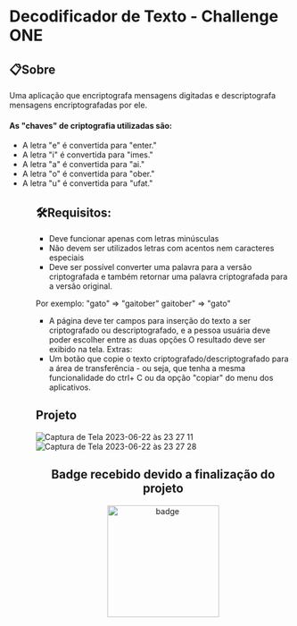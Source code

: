 # Decodificador de Texto - Challenge ONE

## 📋Sobre
<p>Uma aplicação que encriptografa mensagens digitadas e descriptografa mensagens encriptografadas por ele.</p>

<h4>As "chaves" de criptografia utilizadas são:</h4>
<ul>
<li>A letra "e" é convertida para "enter."</li>
<li>A letra "i" é convertida para "imes."</li>
<li>A letra "a" é convertida para "ai."</li>
<li>
A letra "o" é convertida para "ober."</li>
<li>
A letra "u" é convertida para "ufat."</li>
<ul>

## 🛠Requisitos:

 - Deve funcionar apenas com letras minúsculas
 - Não devem ser utilizados letras com acentos nem caracteres especiais
 - Deve ser possível converter uma palavra para a versão criptografada e também retornar uma palavra criptografada para a versão original.

Por exemplo: "gato" => "gaitober" gaitober" => "gato"

 - A página deve ter campos para inserção do texto a ser criptografado ou descriptografado, e a pessoa usuária deve poder escolher entre as duas opções O resultado deve ser exibido na tela. Extras:
- Um botão que copie o texto criptografado/descriptografado para a área de transferência - ou seja, que tenha a mesma funcionalidade do ctrl+ C ou da opção "copiar" do menu dos aplicativos.

## Projeto
![Captura de Tela 2023-06-22 às 23 27 11](https://github.com/shamara-priscila/shamara-priscila.github.io/assets/132709029/59041d37-51ac-4526-b352-ff31ee9d89de)
![Captura de Tela 2023-06-22 às 23 27 28](https://github.com/shamara-priscila/shamara-priscila.github.io/assets/132709029/fe7e8595-d9b2-400a-ab65-3b45984dc960)

<div align="center">
  <h2>Badge recebido devido a finalização do projeto</h2>
  <img alt="badge" width="200px" src="/imagens/badge1.png"/>
</div>


